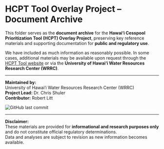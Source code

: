 # HCPT Tool Overlay Project – Document Archive

This folder serves as the **document archive** for the **Hawai‘i Cesspool Prioritization Tool (HCPT) Overlay Project**, preserving key reference materials and supporting documentation for **public and regulatory use**.

We have included as much information as reasonably possible. In some cases, additional materials may be available upon request through the [HCPT Tool website](https://seagrant.soest.hawaii.edu/cesspools-tool/) or via the **University of Hawai‘i Water Resources Research Center (WRRC)**.

---

**Maintained by:**  
University of Hawai‘i Water Resources Research Center (WRRC)  
**Project Lead:** Dr. Chris Shuler  
**Contributor:** Robert Litt  

![GitHub last commit](https://img.shields.io/github/last-commit/RobertBlitt/ParcelAnalysis?label=Last%20Updated)

---

**Disclaimer:**  
These materials are provided for **informational and research purposes only** and do not constitute official regulatory determinations.  
Data and analyses are subject to revision as new information becomes available.
